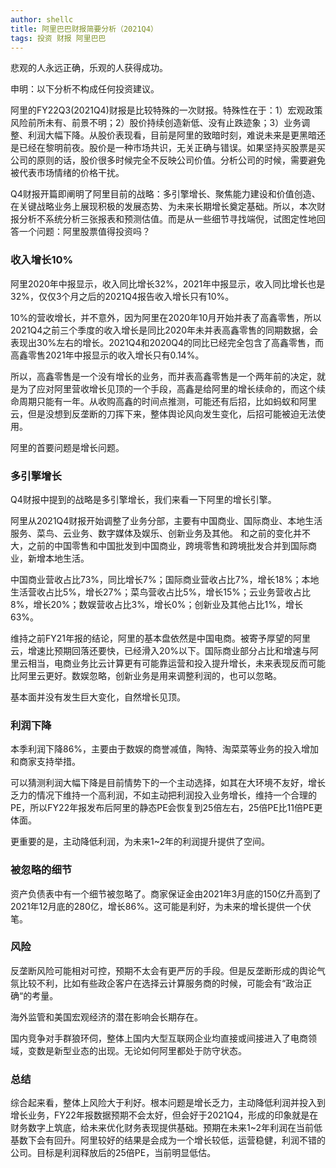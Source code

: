 ```yaml
---
author: shellc
title: 阿里巴巴财报简要分析（2021Q4）
tags: 投资 财报 阿里巴巴
---
```


悲观的人永远正确，乐观的人获得成功。

<!--more-->

申明：以下分析不构成任何投资建议。

阿里的FY22Q3(2021Q4)财报是比较特殊的一次财报。特殊性在于：1）宏观政策风险前所未有、前景不明；2）股价持续创造新低、没有止跌迹象；3）业务调整、利润大幅下降。从股价表现看，目前是阿里的致暗时刻，难说未来是更黑暗还是已经在黎明前夜。股价是一种市场共识，无关正确与错误。如果坚持买股票是买公司的原则的话，股价很多时候完全不反映公司价值。分析公司的时候，需要避免被代表市场情绪的价格干扰。

Q4财报开篇即阐明了阿里目前的战略：多引擎增长、聚焦能力建设和价值创造、在关键战略业务上展现积极的发展态势、为未来长期增长奠定基础。所以，本次财报分析不系统分析三张报表和预测估值。而是从一些细节寻找端倪，试图定性地回答一个问题：阿里股票值得投资吗？

### 收入增长10%

阿里2020年中报显示，收入同比增长32%，2021年中报显示，收入同比增长也是32%，仅仅3个月之后的2021Q4报告收入增长只有10%。

10%的营收增长，并不意外，因为阿里在2020年10月开始并表了高鑫零售，所以2021Q4之前三个季度的收入增长是同比2020年未并表高鑫零售的同期数据，会表现出30%左右的增长。2021Q4和2020Q4的同比已经完全包含了高鑫零售，而高鑫零售2021年中报显示的收入增长只有0.14%。

所以，高鑫零售是一个没有增长的业务，而并表高鑫零售是一个两年前的决定，就是为了应对阿里营收增长见顶的一个手段，高鑫是给阿里的增长续命的，而这个续命周期只能有一年。从收购高鑫的时间点推测，可能还有后招，比如蚂蚁和阿里云，但是没想到反垄断的刀挥下来，整体舆论风向发生变化，后招可能被迫无法使用。

阿里的首要问题是增长问题。

### 多引擎增长

Q4财报中提到的战略是多引擎增长，我们来看一下阿里的增长引擎。

阿里从2021Q4财报开始调整了业务分部，主要有中国商业、国际商业、本地生活服务、菜鸟、云业务、数字媒体及娱乐、创新业务及其他。 和之前的变化并不大，之前的中国零售和中国批发到中国商业，跨境零售和跨境批发合并到国际商业，新增本地生活。

中国商业营收占比73%，同比增长7%；国际商业营收占比7%，增长18%；本地生活营收占比5%，增长27%；菜鸟营收占比5%，增长15%；云业务营收占比8%，增长20%；数娱营收占比3%，增长0%；创新业及其他占比1%，增长63%。

维持之前FY21年报的结论，阿里的基本盘依然是中国电商。被寄予厚望的阿里云，增速比预期回落还要快，已经滑入20%以下。国际商业部分占比和增速与阿里云相当，电商业务比云计算更有可能靠运营和投入提升增长，未来表现反而可能比阿里云更好。数娱忽略，创新业务是用来调整利润的，也可以忽略。

基本面并没有发生巨大变化，自然增长见顶。

### 利润下降

本季利润下降86%，主要由于数娱的商誉减值，陶特、淘菜菜等业务的投入增加和商家支持举措。

可以猜测利润大幅下降是目前情势下的一个主动选择，如其在大环境不友好，增长乏力的情况下维持一个高利润，不如主动把利润投入业务增长，维持一个合理的PE，所以FY22年报发布后阿里的静态PE会恢复到25倍左右，25倍PE比11倍PE更体面。

更重要的是，主动降低利润，为未来1~2年的利润提升提供了空间。

### 被忽略的细节

资产负债表中有一个细节被忽略了。商家保证金由2021年3月底的150亿升高到了2021年12月底的280亿，增长86%。这可能是利好，为未来的增长提供一个伏笔。

### 风险

反垄断风险可能相对可控，预期不太会有更严厉的手段。但是反垄断形成的舆论气氛比较不利，比如有些政企客户在选择云计算服务商的时候，可能会有“政治正确“的考量。

海外监管和美国宏观经济的潜在影响会长期存在。

国内竞争对手群狼环伺，整体上国内大型互联网企业均直接或间接进入了电商领域，变数是新型业态的出现。无论如何阿里都处于防守状态。

### 总结

综合起来看，整体上风险大于利好。根本问题是增长乏力，主动降低利润并投入到增长业务，FY22年报数据预期不会太好，但会好于2021Q4，形成的印象就是在财务数字上筑底，给未来优化财务表现提供基础。预期在未来1~2年利润在当前低基数下会有回升。阿里较好的结果是会成为一个增长较低，运营稳健，利润不错的公司。目标是利润释放后的25倍PE，当前明显低估。